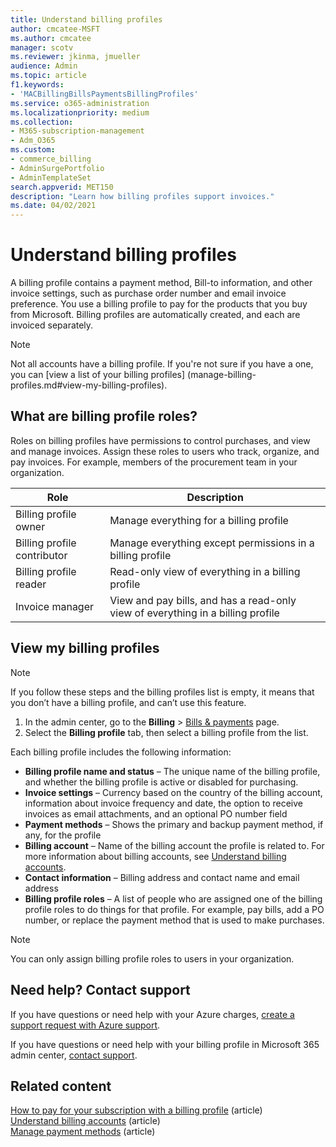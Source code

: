 ```yaml
---
title: Understand billing profiles
author: cmcatee-MSFT
ms.author: cmcatee
manager: scotv
ms.reviewer: jkinma, jmueller
audience: Admin
ms.topic: article
f1.keywords:
- 'MACBillingBillsPaymentsBillingProfiles'
ms.service: o365-administration
ms.localizationpriority: medium
ms.collection:
- M365-subscription-management
- Adm_O365
ms.custom: 
- commerce_billing
- AdminSurgePortfolio
- AdminTemplateSet
search.appverid: MET150
description: "Learn how billing profiles support invoices."
ms.date: 04/02/2021 
---
```


# Understand billing profiles

A billing profile contains a payment method, Bill-to information, and other invoice settings, such as purchase order number and email invoice preference. You use a billing profile to pay for the products that you buy from Microsoft. Billing profiles are automatically created, and each are invoiced separately. 

> [!NOTE]
>
> Not all accounts have a billing profile. If you're not sure if you have a one, you can [view a list of your billing profiles]
(manage-billing-profiles.md#view-my-billing-profiles).

## What are billing profile roles?

Roles on billing profiles have permissions to control purchases, and view and manage invoices. Assign these roles to users who track, organize, and pay invoices. For example, members of the procurement team in your organization.

| Role                         | Description                                                                      |
|----------------------------- |--------------------------------------------------------------------------------- |
| Billing profile owner        | Manage everything for a billing profile                                          |
| Billing profile contributor  | Manage everything except permissions in a billing profile                        |
| Billing profile reader       | Read-only view of everything in a billing profile                                |
| Invoice manager              | View and pay bills, and has a read-only view of everything in a billing profile  |

## View my billing profiles

> [!NOTE]
>
> If you follow these steps and the billing profiles list is empty, it means that you don’t have a billing profile, and can’t use this feature.

1. In the admin center, go to the **Billing** \> <a href="https://go.microsoft.com/fwlink/p/?linkid=2102895" target="_blank">Bills & payments</a> page.
2. Select the **Billing profile** tab, then select a billing profile from the list.

Each billing profile includes the following information:

- **Billing profile name and status** &ndash; The unique name of the billing profile, and whether the billing profile is active or disabled for purchasing.
- **Invoice settings** &ndash; Currency based on the country of the billing account, information about invoice frequency and date, the option to receive invoices as email attachments, and an optional PO number field
- **Payment methods** &ndash; Shows the primary and backup payment method, if any, for the profile
- **Billing account** &ndash; Name of the billing account the profile is related to. For more information about billing accounts, see [Understand billing accounts](../manage-billing-accounts.md).
- **Contact information** &ndash; Billing address and contact name and email address
- **Billing profile roles** &ndash; A list of people who are assigned one of the billing profile roles to do things for that profile. For example, pay bills, add a PO number, or replace the payment method that is used to make purchases.

> [!NOTE]
>
> You can only assign billing profile roles to users in your organization.

## Need help? Contact support

If you have questions or need help with your Azure charges, <a href="https://portal.azure.com/#blade/Microsoft_Azure_Support/HelpAndSupportBlade/newsupportrequest" target="_blank">create a support request with Azure support</a>.

If you have questions or need help with your billing profile in Microsoft 365 admin center, [contact support](../../admin/get-help-support.md).

## Related content

[How to pay for your subscription with a billing profile](pay-for-subscription-billing-profile.md) (article)\
[Understand billing accounts](../manage-billing-accounts.md) (article)\
[Manage payment methods](manage-payment-methods.md) (article)
